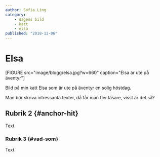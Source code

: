 ```yaml
---
author: Sofia Ling
category:
    - dagens bild
    - katt
    - elsa
published: "2018-12-06"
---
```

Elsa
==================================

[FIGURE src="image/blogg/elsa.jpg?w=660" caption="Elsa är ute på äventyr"]

Bild på min katt Elsa som är ute på äventyr en solig höstdag.

<!--more-->

Man bör skriva intressanta texter, då får man fler läsare, visst är det så?



Rubrik 2 {#anchor-hit}
-----------------------------------

Text.



### Rubrik 3 {#vad-som}

Text.
